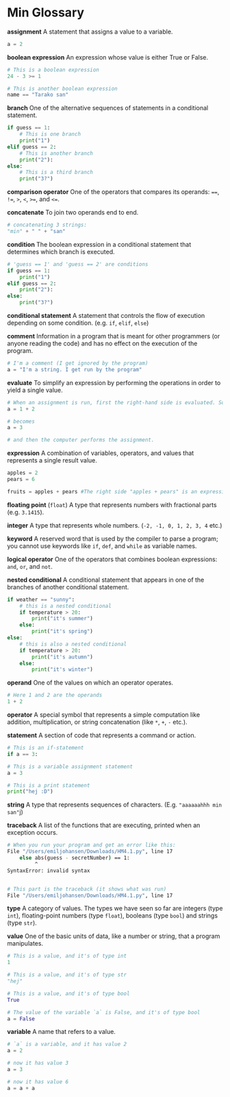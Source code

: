 # Min Glossary


**assignment** A statement that assigns a value to a variable. 

```python
a = 2
```

**boolean expression** An expression whose value is either True or False.

```python
# This is a boolean expression
24 - 3 >= 1 

# This is another boolean expression
name == "Tarako san"
```

**branch** One of the alternative sequences of statements in a conditional statement.

```python
if guess == 1:
    # This is one branch
    print("1")
elif guess == 2:
    # This is another branch
    print("2"):
else:
    # This is a third branch
    print("3?")
```

**comparison operator** One of the operators that compares its operands: `==`, `!=`, `>`, `<`, `>=`, and `<=`.

**concatenate** To join two operands end to end. 

```python
# concatenating 3 strings:
"min" + " " + "san"
```

**condition** The boolean expression in a conditional statement that determines which branch is executed.

```python
# 'guess == 1' and 'guess == 2' are conditions
if guess == 1:
    print("1")
elif guess == 2:
    print("2"):
else:
    print("3?")
```

**conditional statement** A statement that controls the flow of execution depending on some condition. (e.g. `if`, `elif`, `else`)

**comment** Information in a program that is meant for other programmers (or anyone reading the code) and has no effect on the execution of the program. 

```python
# I'm a comment (I get ignored by the program)
a = "I'm a string. I get run by the program" 
```

**evaluate** To simplify an expression by performing the operations in order to yield a single value. 

```python
# When an assignment is run, first the right-hand side is evaluated. So,
a = 1 + 2

# becomes
a = 3

# and then the computer performs the assignment.
```

**expression** A combination of variables, operators, and values that represents a single result value. 

```python
apples = 2
pears = 6

fruits = apples + pears #The right side "apples + pears" is an expression and it evaluates to 8
```

**floating point** (`float`) A type that represents numbers with fractional parts (e.g. `3.1415`). 


**integer** A type that represents whole numbers. (`-2, -1, 0, 1, 2, 3, 4` etc.) 

**keyword** A reserved word that is used by the compiler to parse a program; you cannot use keywords like `if`, `def`, and `while` as variable names. 

**logical operator** One of the operators that combines boolean expressions: `and`, `or`, and `not`.

**nested conditional** A conditional statement that appears in one of the branches of another conditional statement.

```python
if weather == "sunny":
    # this is a nested conditional
    if temperature > 20:
        print("it's summer")
    else:
        print("it's spring")
else:
    # this is also a nested conditional 
    if temperature > 20:
        print("it's autumn")
    else:
        print("it's winter")
```

**operand** One of the values on which an operator operates.

```python
# Here 1 and 2 are the operands
1 + 2
```

**operator** A special symbol that represents a simple computation like addition, multiplication, or string concatenation (like `*`, `+`, `-` etc.). 

**statement** A section of code that represents a command or action. 

```python
# This is an if-statement
if a == 3:

# This is a variable assignment statement
a = 3

# This is a print statement
print("hej :D")
```

**string** A type that represents sequences of characters. (E.g. `"aaaaaahhh min san"`j)

**traceback** A list of the functions that are executing, printed when an exception occurs.

```bash
# When you run your program and get an error like this:
File "/Users/emiljohansen/Downloads/HM4.1.py", line 17
    else abs(guess - secretNumber) == 1:
         ^
SyntaxError: invalid syntax


# This part is the traceback (it shows what was run)
File "/Users/emiljohansen/Downloads/HM4.1.py", line 17
```

**type** A category of values. The types we have seen so far are integers (type `int`), floating-point numbers (type `float`), booleans (type `bool`) and strings (type `str`). 

**value** One of the basic units of data, like a number or string, that a program manipulates. 

```python
# This is a value, and it's of type int
1

# This is a value, and it's of type str
"hej"

# This is a value, and it's of type bool
True

# The value of the variable `a` is False, and it's of type bool
a = False
```

**variable** A name that refers to a value. 

```python
# `a` is a variable, and it has value 2
a = 2

# now it has value 3
a = 3

# now it has value 6
a = a + a
```

